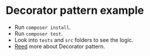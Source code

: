 # Decorator pattern example

* Run `composer install`.
* Run `composer test`.
* Look into `tests` and `src` folders to see the logic.
* [Reed](https://refactoring.guru/ru/design-patterns/decorator) more about Decorator pattern.
